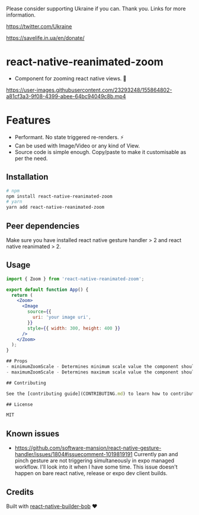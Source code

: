 Please consider supporting Ukraine if you can. Thank you. Links for more information.

https://twitter.com/Ukraine

https://savelife.in.ua/en/donate/

# react-native-reanimated-zoom

- Component for zooming react native views. 🔎


https://user-images.githubusercontent.com/23293248/155864802-a81cf3a3-9f08-4399-abee-64bc94049c8b.mp4


# Features

- Performant. No state triggered re-renders. ⚡️
- Can be used with Image/Video or any kind of View.
- Source code is simple enough. Copy/paste to make it customisable as per the need.

## Installation

```sh
# npm
npm install react-native-reanimated-zoom
# yarn
yarn add react-native-reanimated-zoom
```

## Peer dependencies

Make sure you have installed react native gesture handler > 2 and react native reanimated > 2.

## Usage

```jsx
import { Zoom } from 'react-native-reanimated-zoom';

export default function App() {
  return (
    <Zoom>
      <Image
        source={{
          uri: 'your image uri',
        }}
        style={{ width: 300, height: 400 }}
      />
    </Zoom>
  );
}

## Props
- minimumZoomScale - Determines minimum scale value the component should zoom out. Defaults to 1.
- maximumZoomScale - Determines maximum scale value the component should zoom in. Defaults to 8.

## Contributing

See the [contributing guide](CONTRIBUTING.md) to learn how to contribute to the repository and the development workflow.

## License

MIT
```

## Known issues
- https://github.com/software-mansion/react-native-gesture-handler/issues/1804#issuecomment-1019819191 Currently pan and pinch gesture are not triggering simultaneously in expo managed workflow. I'll look into it when I have some time. This issue doesn't happen on bare react native, release or expo dev client builds.

## Credits

Built with [react-native-builder-bob](https://github.com/callstack/react-native-builder-bob/) ❤️

